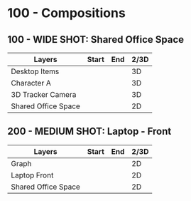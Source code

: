 # 100 - Compositions

## 100 - WIDE SHOT: Shared Office Space

| Layers | Start | End | 2/3D |
| --- | --- | --- | --- |
| Desktop Items | | | 3D |
| Character A | | | 3D |
| 3D Tracker Camera | | | 3D |
| Shared Office Space | | | 2D |

## 200 - MEDIUM SHOT: Laptop - Front

| Layers | Start | End | 2/3D |
| --- | --- | --- | --- |
| Graph | | | 2D |
| Laptop Front | | | 2D |
| Shared Office Space | | | 2D |
